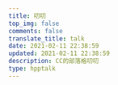 ```yaml
---
title: 叨叨
top_img: false
comments: false
translate_title: talk
date: 2021-02-11 22:38:59
updated: 2021-02-11 22:38:59
description: CC的部落格叨叨
type: hpptalk
---
```

